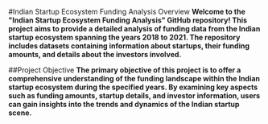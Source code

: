 #Indian Startup Ecosystem Funding Analysis
Overview
**Welcome to the "Indian Startup Ecosystem Funding Analysis" GitHub repository! This project aims to provide a detailed analysis of funding data from the Indian startup ecosystem spanning the years 2018 to 2021. The repository includes datasets containing information about startups, their funding amounts, and details about the investors involved.**

##Project Objective
**The primary objective of this project is to offer a comprehensive understanding of the funding landscape within the Indian startup ecosystem during the specified years. By examining key aspects such as funding amounts, startup details, and investor information, users can gain insights into the trends and dynamics of the Indian startup scene.**
